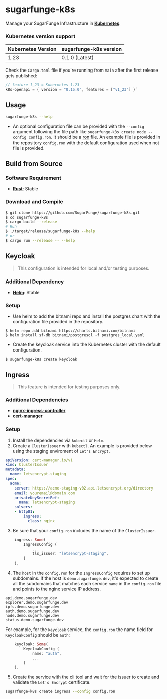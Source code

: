 # sugarfunge-k8s

Manage your SugarFunge Infrastructure in **[Kubernetes](https://kubernetes.io)**.

### Kubernetes version support

| Kubernetes Version          | sugarfunge-k8s version                  |
| --------------------------- | --------------------------------------- |
| 1.23                        | 0.1.0 (Latest)                          |

Check the `Cargo.toml` file if you're running from `main` after the first release gets published:
```rust
// feature 1_23 = Kubernetes 1.23
k8s-openapi = { version = "0.15.0", features = ["v1_23"] }`
```

## Usage

```bash
sugarfunge-k8s --help
```

* An optional configuration file can be provided with the `--config` argument following the file path like `sugarfunge-k8s create node --config config.ron`. It should be a [ron](https://github.com/ron-rs/ron) file. An example file is provided in the repository `config.ron` with the default configuration used when not file is provided.

## Build from Source

### Software Requirement

* **[Rust](https://rustup.rs)**: Stable

### Download and Compile

```bash
$ git clone https://github.com/SugarFunge/sugarfunge-k8s.git
$ cd sugarfunge-k8s
$ cargo build --release
# Run
$ ./target/release/sugarfunge-k8s --help
# or
$ cargo run --release -- --help
```

## Keycloak

> This configuration is intended for local and/or testing purposes.

### Additional Dependency
* **[Helm](https://helm.sh/docs/intro/install)**: Stable

### Setup

* Use helm to add the bitnami repo and install the postgres chart with the configuration file provided in the repository.
```
$ helm repo add bitnami https://charts.bitnami.com/bitnami
$ helm install sf-db bitnami/postgresql -f postgres_local.yaml
```

* Create the keycloak service into the Kubernetes cluster with the default configuration.
```
$ sugarfunge-k8s create keycloak
```

## Ingress

> This feature is intended for testing purposes only.

### Additional Dependencies

* **[nginx-ingress-controller](https://kubernetes.github.io/ingress-nginx/deploy)**
* **[cert-manager](https://cert-manager.io/docs/installation)**

### Setup

1. Install the dependencies via `kubectl` or `Helm`.
2. Create a `ClusterIssuer` with `kubectl`. An example is provided below using the staging enviroment of `Let's Encrypt`.
```yaml
apiVersion: cert-manager.io/v1
kind: ClusterIssuer
metadata:
  name: letsencrypt-staging
spec:
  acme:
    server: https://acme-staging-v02.api.letsencrypt.org/directory
    email: youremail@domain.com
    privateKeySecretRef:
      name: letsencrypt-staging
    solvers:
    - http01:
        ingress:
          class: nginx
```

3. Be sure that your `config.ron` includes the name of the `ClusterIssuer`.
```rust
    ingress: Some(
        IngressConfig (
            ...
            tls_issuer: "letsencrypt-staging",
        )
    ),
```

4. The `host` in the `config.ron` for the `IngressConfig` requires to set up subdomains. If the host is `demo.sugarfunge.dev`, it's expected to create all the subdomains that matches each service `name` in the `config.ron` file and points to the nginx service IP address.

```
api.demo.sugarfunge.dev
explorer.demo.sugarfunge.dev
ipfs.demo.sugarfunge.dev
auth.demo.sugarfunge.dev
node.demo.sugarfunge.dev
status.demo.sugarfunge.dev
```

For example, for the `keycloak` service, the `config.ron` the name field for `KeycloakConfig` should be `auth`:
```rust
    keycloak: Some(
        KeycloakConfig (
            name: "auth",
            ...
        )
    ),
```

5. Create the service with the cli tool and wait for the issuer to create and validate the `Let's Encrypt` certificate.
```bash
sugarfunge-k8s create ingress --config config.ron
```
